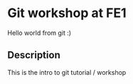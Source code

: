 # Git workshop at FE1

Hello world from git :)

## Description 

This is the intro to git tutorial / workshop